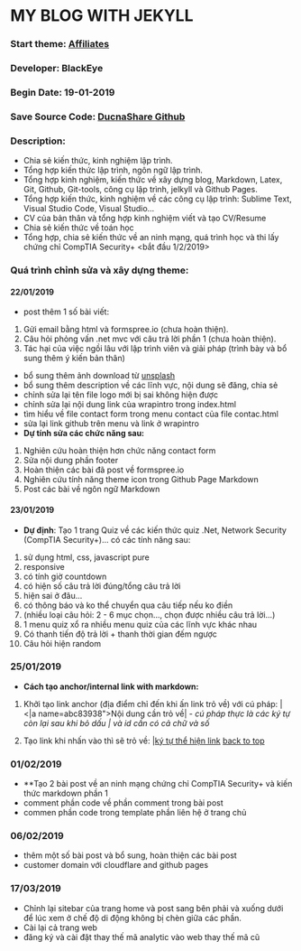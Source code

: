 # MY BLOG WITH JEKYLL
### Start theme: [Affiliates](https://jekyllthemes.io/theme/affiliates)
### Developer: BlackEye
### Begin Date: 19-01-2019
### Save Source Code: [DucnaShare Github](#)
### <a name="abc123"></a>Description: 
* Chia sẻ kiến thức, kinh nghiệm lập trình.
* Tổng hợp kiến thức lập trình, ngôn ngữ lập trình.
* Tổng hợp kinh nghiệm, kiến thức về xây dựng blog, Markdown, Latex, Git, Github, Git-tools, công cụ lập trình, jelkyll và Github Pages.
* Tổng hợp kiến thức, kinh nghiệm về các công cụ lập trình: Sublime Text, Visual Studio Code, Visual Studio...
* CV của bản thân và tổng hợp kinh nghiệm viết và tạo CV/Resume
* Chia sẻ kiến thức về toán học
* Tổng hợp, chia sẻ kiến thức về an ninh mạng, quá trình học và thi lấy chứng chỉ CompTIA Security+ <bắt đầu 1/2/2019>
### Quá trình chỉnh sửa và xây dựng theme:
#### 22/01/2019
- post thêm 1 số bài viết:

1. Gửi email bằng html và formspree.io (chưa hoàn thiện).
2. Câu hỏi phỏng vấn .net mvc với câu trả lời phần 1 (chưa hoàn thiện).
3. Tác hại của việc ngồi lâu với lập trình viên và giải pháp (trình bày và bổ sung thêm ý kiến bản thân)

- bổ sung thêm ảnh download từ [unsplash](https://unsplash.com/)
- bổ sung thêm description về các lĩnh vực, nội dung sẽ đăng, chia sẻ
- chỉnh sửa lại tên file logo mới bị sai không hiện được
- chỉnh sửa lại nội dung link của wrapintro trong index.html
- tìm hiểu về file contact form trong menu contact của file contac.html
- sửa lại link github trên menu và link ở wrapintro
- **Dự tính sửa các chức năng sau:**

1. Nghiên cứu hoàn thiện hơn chức năng contact form
2. Sửa nội dung phần footer
3. Hoàn thiện các bài đã post về formspree.io
4. Nghiên cứu tính năng theme icon trong Github Page Markdown
5. Post các bài về ngôn ngữ Markdown 
#### 23/01/2019
- **Dự định**: Tạo 1 trang Quiz về các kiến thức quiz .Net, Network Security (CompTIA Security+)... có các tính năng sau:
1. sử dụng html, css, javascript pure
2. responsive
3. có tính giờ countdown
4. có hiện số câu trả lời đúng/tổng câu trả lời
5. hiện sai ở đâu...
6. có thông báo và ko thể chuyển qua câu tiếp nếu ko điền
7. (nhiều loại câu hỏi: 2 - 6 mục chọn..., chọn được nhiều câu trả lời...)
8. 1 menu quiz xổ ra nhiều menu quiz của các lĩnh vực khác nhau
9. Có thanh tiến độ trả lời + thanh thời gian đếm ngược
10. Câu hỏi hiện random
### 25/01/2019
- **Cách tạo anchor/internal link with markdown:**

1. Khởi tạo link anchor (địa điểm chỉ đến khi ấn link trỏ về) với cú pháp: |<|a name=abc83938"></a>Nội dung cần trỏ về| - _cú pháp thực là các ký tự còn lại sau khi bỏ dấu | và id cần có cả chữ và số_

2. Tạo link khi nhấn vào thì sẽ trỏ về: |[ký tự thể hiện link](#abc83938)
[back to top](#abc123)

### 01/02/2019
- **Tạo 2 bài post về an ninh mạng chứng chỉ CompTIA Security+ và kiến thức markdown phần 1
- comment phần code về phần comment trong bài post  
- commen phần code trong template phần liên hệ ở trang chủ

### 06/02/2019
- thêm một số bài post và bổ sung, hoàn thiện các bài post
- customer domain với cloudflare and github pages

### 17/03/2019
- Chỉnh lại sitebar của trang home và post sang bên phải và xuống dưới để lúc xem ở chế độ di động không bị chèn giữa các phần.
- Cài lại cả trang web
- đăng ký và cài đặt thay thế mã analytic vào web thay thế mã cũ

